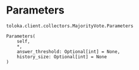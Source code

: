 # Parameters
`toloka.client.collectors.MajorityVote.Parameters`

```
Parameters(
    self,
    *,
    answer_threshold: Optional[int] = None,
    history_size: Optional[int] = None
)
```

